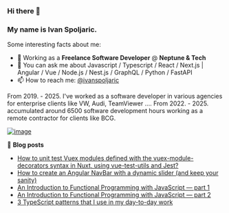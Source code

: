 ### Hi there 👋 

### My name is Ivan Spoljaric.

Some interesting facts about me:

- 🔭 Working as a **Freelance Software Developer** @ **Neptune & Tech** 
- 💬 You can ask me about Javascript / Typescript / React / Next.js | Angular / Vue / Node.js / Nest.js / GraphQL / Python / FastAPI
- 📫 How to reach me: [@ivanspoljaric](https://www.linkedin.com/in/ivan-spoljaric-2206a184)

From 2019. - 2025. I've worked as a software developer in various agencies for enterprise clients like VW, Audi, TeamViewer ....
From 2022. - 2025. accumulated around 6500 software development hours working as a remote contractor for clients like BCG. 

[![image](https://github.com/user-attachments/assets/795cfe82-0f7a-443a-a310-c6d90ef68d01)](https://www.toptal.com/resume/ivan-spoljaric)

📕 **Blog posts**
- [How to unit test Vuex modules defined with the vuex-module-decorators syntax in Nuxt,  using vue-test-utils and Jest?](https://dev.to/ispoljari/how-to-unit-test-vuex-modules-defined-with-the-vuex-module-decorators-syntax-in-nuxt-using-vue-test-utils-and-jest-3n7p)
- [How to create an Angular NavBar with a dynamic slider (and keep your sanity)](https://dev.to/ispoljari/one-must-imagine-people-who-work-with-angular-happy-or-how-to-create-a-navbar-with-a-dynamic-slider-and-keep-your-sanity-3la)
- [An Introduction to Functional Programming with JavaScript — part 1](https://blog.devgenius.io/introduction-to-functional-programming-in-javascript-e33fe8e94ed6)
- [An Introduction to Functional Programming with JavaScript — part 2](https://blog.devgenius.io/functional-programming-with-javascript-part-2-7b8fbd920d6a)
- [3 TypeScript patterns that I use in my day-to-day work](https://blog.devgenius.io/3-typescript-patterns-that-i-use-in-my-day-to-day-work-97f10497cbaf)
